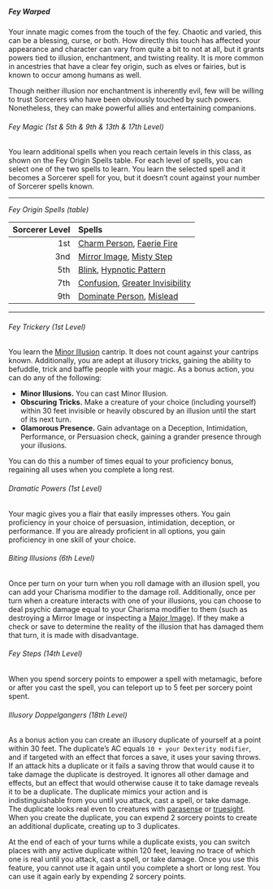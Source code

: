 ##### Fey Warped

Your innate magic comes from the touch of the fey.
Chaotic and varied, this can be a blessing, curse, or both.
How directly this touch has affected your appearance and character can vary from quite a bit to not at all, but it grants powers tied to illusion, enchantment, and twisting reality.
It is more common in ancestries that have a clear fey origin, such as elves or fairies, but is known to occur among humans as well.

Though neither illusion nor enchantment is inherently evil, few will be willing to trust Sorcerers who have been obviously touched by such powers.
Nonetheless, they can make powerful allies and entertaining companions.

###### Fey Magic (1st & 5th & 9th & 13th & 17th Level)

You learn additional spells when you reach certain levels in this class, as shown on the Fey Origin Spells table.
For each level of spells, you can select one of the two spells to learn.
You learn the selected spell and it becomes a Sorcerer spell for you, but it doesn’t count against your number of Sorcerer spells known.

___
<!-- markdownlint-disable-next-line no-emphasis-as-heading -->
_Fey Origin Spells (table)_

| Sorcerer Level | Spells |
|---------------:|:-------|
|            1st | [Charm Person](#Charm_Person_charm_person), [Faerie Fire](#Faerie_Fire_faerie_fire) |
|            3nd | [Mirror Image](#Mirror_Image_mirror_image), [Misty Step](#Misty_Step_misty_step) |
|            5th | [Blink](#Blink_blink), [Hypnotic Pattern](#Hypnotic_Pattern_hypnotic_pattern) |
|            7th | [Confusion](#Confusion_confusion), [Greater Invisibility](#Greater_Invisibility_greater_invisibility) |
|            9th | [Dominate Person](#Dominate_Person_dominate_person), [Mislead](#Mislead_mislead) |

___

###### Fey Trickery (1st Level)

You learn the [Minor Illusion](#Minor_Illusion_minor_illusion) cantrip.
It does not count against your cantrips known.
Additionally, you are adept at illusory tricks, gaining the ability to befuddle, trick and baffle people with your magic.
As a bonus action, you can do any of the following:

- **Minor Illusions.**
  You can cast Minor Illusion.
- **Obscuring Tricks.**
  Make a creature of your choice (including yourself) within 30 feet invisible or heavily obscured by an illusion until the start of its next turn.
- **Glamorous Presence.**
  Gain advantage on a Deception, Intimidation, Performance, or Persuasion check, gaining a grander presence through your illusions.

You can do this a number of times equal to your proficiency bonus, regaining all uses when you complete a long rest.

###### Dramatic Powers (1st Level)

Your magic gives you a flair that easily impresses others.
You gain proficiency in your choice of persuasion, intimidation, deception, or performance.
If you are already proficient in all options, you gain proficiency in one skill of your choice.

###### Biting Illusions (6th Level)

Once per turn on your turn when you roll damage with an illusion spell, you can add your Charisma modifier to the damage roll.
Additionally, once per turn when a creature interacts with one of your illusions, you can choose to deal psychic damage equal to your Charisma modifier to them (such as destroying a Mirror Image or inspecting a [Major Image](#Major_Image_major_image)).
If they make a check or save to determine the reality of the illusion that has damaged them that turn, it is made with disadvantage.

###### Fey Steps (14th Level)

When you spend sorcery points to empower a spell with metamagic, before or after you cast the spell, you can teleport up to 5 feet per sorcery point spent.

###### Illusory Doppelgangers (18th Level)

As a bonus action you can create an illusory duplicate of yourself at a point within 30 feet.
The duplicate’s AC equals `10 + your Dexterity modifier`, and if targeted with an effect that forces a save, it uses your saving throws.
If an attack hits a duplicate or it fails a saving throw that would cause it to take damage the duplicate is destroyed.
It ignores all other damage and effects, but an effect that would otherwise cause it to take damage reveals it to be a duplicate.
The duplicate mimics your action and is indistinguishable from you until you attack, cast a spell, or take damage.
The duplicate looks real even to creatures with [parasense](#Exploration_Environment_parasense) or [truesight](#Exploration_Environment_truesight).
When you create the duplicate, you can expend 2 sorcery points to create an additional duplicate, creating up to 3 duplicates.

At the end of each of your turns while a duplicate exists, you can switch places with any active duplicate within 120 feet, leaving no trace of which one is real until you attack, cast a spell, or take damage.
Once you use this feature, you cannot use it again until you complete a short or long rest.
You can use it again early by expending 2 sorcery points.
